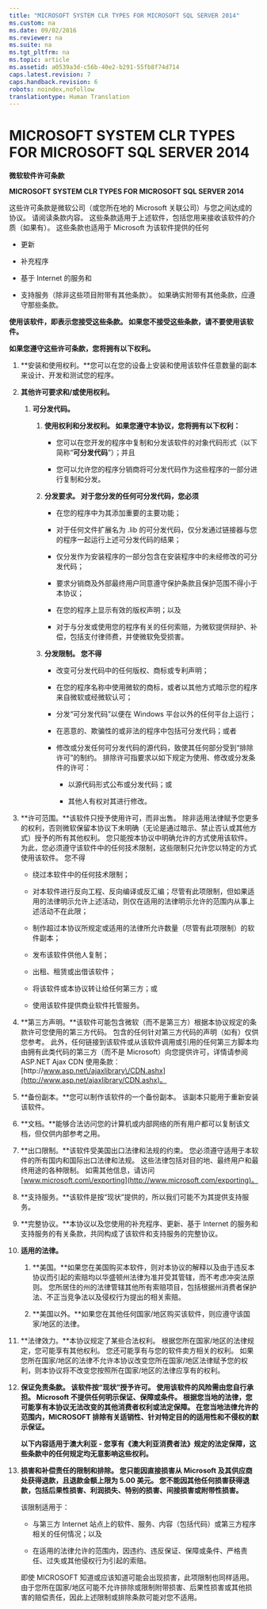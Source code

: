 ```yaml
---
title: "MICROSOFT SYSTEM CLR TYPES FOR MICROSOFT SQL SERVER 2014"
ms.custom: na
ms.date: 09/02/2016
ms.reviewer: na
ms.suite: na
ms.tgt_pltfrm: na
ms.topic: article
ms.assetid: a0539a3d-c56b-40e2-b291-55fb8f74d714
caps.latest.revision: 7
caps.handback.revision: 6
robots: noindex,nofollow
translationtype: Human Translation
---
```

# MICROSOFT SYSTEM CLR TYPES FOR MICROSOFT SQL SERVER 2014
**微软软件许可条款**  
  
 **MICROSOFT SYSTEM CLR TYPES FOR MICROSOFT SQL SERVER 2014**  
  
 这些许可条款是微软公司（或您所在地的 Microsoft 关联公司）与您之间达成的协议。 请阅读条款内容。 这些条款适用于上述软件，包括您用来接收该软件的介质（如果有）。 这些条款也适用于 Microsoft 为该软件提供的任何  
  
-   更新  
  
-   补充程序  
  
-   基于 Internet 的服务和  
  
-   支持服务（除非这些项目附带有其他条款）。 如果确实附带有其他条款，应遵守那些条款。  
  
 **使用该软件，即表示您接受这些条款。 如果您不接受这些条款，请不要使用该软件。**  
  
 **如果您遵守这些许可条款，您将拥有以下权利。**  
  
1.  **安装和使用权利。**您可以在您的设备上安装和使用该软件任意数量的副本来设计、开发和测试您的程序。  
  
2.  **其他许可要求和\/或使用权利。**  
  
    1.  **可分发代码。**  
  
        1.  **使用权利和分发权利。 如果您遵守本协议，您将拥有以下权利：**  
  
            -   您可以在您开发的程序中复制和分发该软件的对象代码形式（以下简称“**可分发代码**”）；并且  
  
            -   您可以允许您的程序分销商将可分发代码作为这些程序的一部分进行复制和分发。  
  
        2.  **分发要求。 对于您分发的任何可分发代码，您必须**  
  
            -   在您的程序中为其添加重要的主要功能；  
  
            -   对于任何文件扩展名为 .lib 的可分发代码，仅分发通过链接器与您的程序一起运行上述可分发代码的结果；  
  
            -   仅分发作为安装程序的一部分包含在安装程序中的未经修改的可分发代码；  
  
            -   要求分销商及外部最终用户同意遵守保护条款且保护范围不得小于本协议；  
  
            -   在您的程序上显示有效的版权声明；以及  
  
            -   对于与分发或使用您的程序有关的任何索赔，为微软提供辩护、补偿，包括支付律师费，并使微软免受损害。  
  
        3.  **分发限制。 您不得**  
  
            -   改变可分发代码中的任何版权、商标或专利声明；  
  
            -   在您的程序名称中使用微软的商标，或者以其他方式暗示您的程序来自微软或经微软认可；  
  
            -   分发“可分发代码”以便在 Windows 平台以外的任何平台上运行；  
  
            -   在恶意的、欺骗性的或非法的程序中包括可分发代码；或者  
  
            -   修改或分发任何可分发代码的源代码，致使其任何部分受到“排除许可”的制约。 排除许可指要求以如下规定为使用、修改或分发条件的许可：  
  
                -   以源代码形式公布或分发代码；或  
  
                -   其他人有权对其进行修改。  
  
3.  **许可范围。**该软件只授予使用许可，而非出售。 除非适用法律赋予您更多的权利，否则微软保留本协议下未明确（无论是通过暗示、禁止否认或其他方式）授予的所有其他权利。 您只能按本协议中明确允许的方式使用该软件。 为此，您必须遵守该软件中的任何技术限制，这些限制只允许您以特定的方式使用该软件。 您不得  
  
    -   绕过本软件中的任何技术限制；  
  
    -   对本软件进行反向工程、反向编译或反汇编；尽管有此项限制，但如果适用的法律明示允许上述活动，则仅在适用的法律明示允许的范围内从事上述活动不在此限；  
  
    -   制作超过本协议所规定或适用的法律所允许数量（尽管有此项限制）的软件副本；  
  
    -   发布该软件供他人复制；  
  
    -   出租、租赁或出借该软件；  
  
    -   将该软件或本协议转让给任何第三方；或  
  
    -   使用该软件提供商业软件托管服务。  
  
4.  **第三方声明。**该软件可能包含微软（而不是第三方）根据本协议规定的条款许可您使用的第三方代码。 包含的任何针对第三方代码的声明（如有）仅供您参考。 此外，任何链接到该软件或从该软件调用或引用的任何第三方脚本均由拥有此类代码的第三方（而不是 Microsoft）向您提供许可，详情请参阅 ASP.NET Ajax CDN 使用条款：[http:\/\/www.asp.net\/ajaxlibrary\/CDN.ashx](http://www.asp.net/ajaxlibrary/CDN.ashx)。  
  
5.  **备份副本。**您可以制作该软件的一个备份副本。 该副本只能用于重新安装该软件。  
  
6.  **文档。**能够合法访问您的计算机或内部网络的所有用户都可以复制该文档，但仅供内部参考之用。  
  
7.  **出口限制。**该软件受美国出口法律和法规的约束。 您必须遵守适用于本软件的所有国内和国际出口法律和法规。 这些法律包括对目的地、最终用户和最终用途的各种限制。 如需其他信息，请访问 [www.microsoft.com\/exporting](http://www.microsoft.com/exporting)。  
  
8.  **支持服务。**该软件是按“现状”提供的，所以我们可能不为其提供支持服务。  
  
9. **完整协议。**本协议以及您使用的补充程序、更新、基于 Internet 的服务和支持服务的有关条款，共同构成了该软件和支持服务的完整协议。  
  
10. **适用的法律。**  
  
    1.  **美国。**如果您在美国购买本软件，则对本协议的解释以及由于违反本协议而引起的索赔均以华盛顿州法律为准并受其管辖，而不考虑冲突法原则。 您所居住的州的法律管辖其他所有索赔项目，包括根据州消费者保护法、不正当竞争法以及侵权行为提出的相关索赔。  
  
    2.  **美国以外。**如果您在其他任何国家\/地区购买该软件，则应遵守该国家\/地区的法律。  
  
11. **法律效力。**本协议规定了某些合法权利。 根据您所在国家\/地区的法律规定，您可能享有其他权利。 您还可能享有与您的软件卖方相关的权利。 如果您所在国家\/地区的法律不允许本协议改变您所在国家\/地区法律赋予您的权利，则本协议将不改变您按照所在国家\/地区的法律应享有的权利。  
  
12. **保证免责条款。 该软件按“现状”授予许可。 使用该软件的风险需由您自行承担。 Microsoft 不提供任何明示保证、保障或条件。 根据您当地的法律，您可能享有本协议无法改变的其他消费者权利或法定保障。 在您当地法律允许的范围内，MICROSOFT 排除有关适销性、针对特定目的的适用性和不侵权的默示保证。**  
  
     **以下内容适用于澳大利亚 \- 您享有《澳大利亚消费者法》规定的法定保障，这些条款中的任何规定均无意影响这些权利。**  
  
13. **损害和补偿责任的限制和排除。 您只能因直接损害从 Microsoft 及其供应商处获得退款，且退款金额上限为 5.00 美元。 您不能因其他任何损害获得退款，包括后果性损害、利润损失、特别的损害、间接损害或附带性损害。**  
  
     该限制适用于：  
  
    -   与第三方 Internet 站点上的软件、服务、内容（包括代码）或第三方程序相关的任何情况；以及  
  
    -   在适用的法律允许的范围内，因违约、违反保证、保障或条件、严格责任、过失或其他侵权行为引起的索赔。  
  
     即使 MICROSOFT 知道或应该知道可能会出现损害，此项限制也同样适用。 由于您所在国家\/地区可能不允许排除或限制附带损害、后果性损害或其他损害的赔偿责任，因此上述限制或排除条款可能对您不适用。